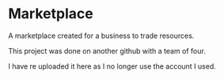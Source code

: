 # Marketplace
A marketplace created for a business to trade resources. 


This project was done on another github with a team of four. 

I have re uploaded it here as I no longer use the account I used.
